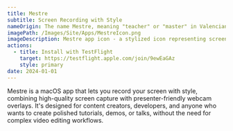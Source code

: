 ```yaml
---
title: Mestre
subtitle: Screen Recording with Style
nameOrigin: The name Mestre, meaning "teacher" or "master" in Valencian/Catalan, reflects the app's goal to support people who share knowledge, whether in social media, a classroom, online course, or code walkthrough.
imagePath: /Images/Site/Apps/MestreIcon.png
imageDescription: Mestre app icon - a stylized icon representing screen recording and teaching
actions:
  - title: Install with TestFlight
    target: https://testflight.apple.com/join/9ewEaGAz
    style: primary
date: 2024-01-01
---
```


Mestre is a macOS app that lets you record your screen with style, combining high-quality screen capture with presenter-friendly webcam overlays. It's designed for content creators, developers, and anyone who wants to create polished tutorials, demos, or talks, without the need for complex video editing workflows.
